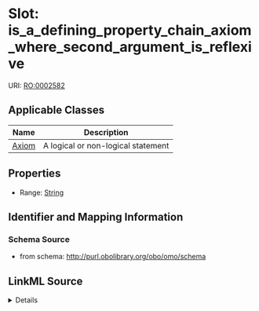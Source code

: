 # Slot: is_a_defining_property_chain_axiom_where_second_argument_is_reflexive

URI: [RO:0002582](http://purl.obolibrary.org/obo/RO_0002582)



<!-- no inheritance hierarchy -->




## Applicable Classes

| Name | Description |
| --- | --- |
[Axiom](Axiom.md) | A logical or non-logical statement






## Properties

* Range: [String](String.md)







## Identifier and Mapping Information







### Schema Source


* from schema: http://purl.obolibrary.org/obo/omo/schema




## LinkML Source

<details>
```yaml
name: is_a_defining_property_chain_axiom_where_second_argument_is_reflexive
from_schema: http://purl.obolibrary.org/obo/omo/schema
rank: 1000
slot_uri: RO:0002582
alias: is_a_defining_property_chain_axiom_where_second_argument_is_reflexive
domain_of:
- Axiom
range: string

```
</details>